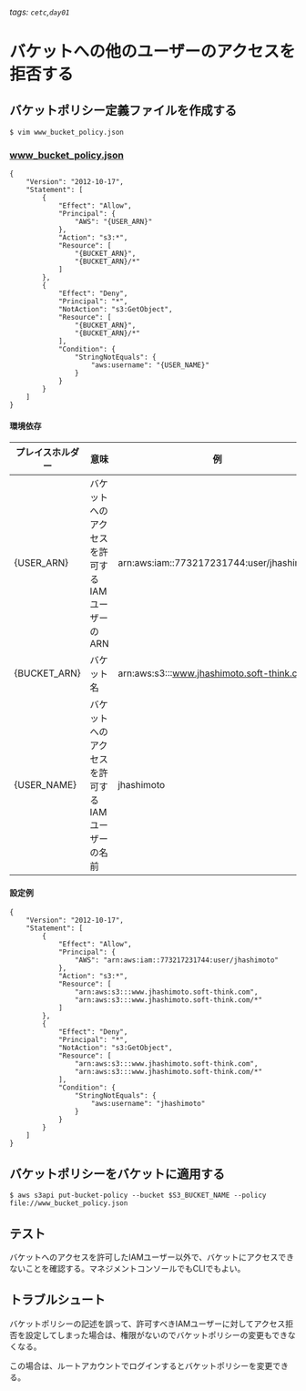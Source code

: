 ###### tags: `cetc`,`day01`
# バケットへの他のユーザーのアクセスを拒否する

## バケットポリシー定義ファイルを作成する
```bash=
$ vim www_bucket_policy.json
```
### www_bucket_policy.json

```json=
{
    "Version": "2012-10-17",
    "Statement": [
        {
            "Effect": "Allow",
            "Principal": {
                "AWS": "{USER_ARN}"
            },
            "Action": "s3:*",
            "Resource": [
                "{BUCKET_ARN}",
                "{BUCKET_ARN}/*"
            ]
        },
        {
            "Effect": "Deny",
            "Principal": "*",
            "NotAction": "s3:GetObject",
            "Resource": [
                "{BUCKET_ARN}",
                "{BUCKET_ARN}/*"
            ],
            "Condition": {
                "StringNotEquals": {
                    "aws:username": "{USER_NAME}"
                }
            }
        }
    ]
}
```

#### 環境依存
| プレイスホルダー | 意味 | 例 |
| -------- | -------- | -------- |
| {USER_ARN}     | バケットへのアクセスを許可するIAMユーザーのARN  | arn:aws:iam::773217231744:user/jhashimoto |
| {BUCKET_ARN}     | バケット名 | arn:aws:s3:::www.jhashimoto.soft-think.com  |
| {USER_NAME}     | バケットへのアクセスを許可するIAMユーザーの名前     | jhashimoto |


#### 設定例
```json=
{
    "Version": "2012-10-17",
    "Statement": [
        {
            "Effect": "Allow",
            "Principal": {
                "AWS": "arn:aws:iam::773217231744:user/jhashimoto"
            },
            "Action": "s3:*",
            "Resource": [
                "arn:aws:s3:::www.jhashimoto.soft-think.com",
                "arn:aws:s3:::www.jhashimoto.soft-think.com/*"
            ]
        },
        {
            "Effect": "Deny",
            "Principal": "*",
            "NotAction": "s3:GetObject",
            "Resource": [
                "arn:aws:s3:::www.jhashimoto.soft-think.com",
                "arn:aws:s3:::www.jhashimoto.soft-think.com/*"
            ],
            "Condition": {
                "StringNotEquals": {
                    "aws:username": "jhashimoto"
                }
            }
        }
    ]
}
```

## バケットポリシーをバケットに適用する
```bash=+
$ aws s3api put-bucket-policy --bucket $S3_BUCKET_NAME --policy file://www_bucket_policy.json
```

## テスト
バケットへのアクセスを許可したIAMユーザー以外で、バケットにアクセスできないことを確認する。マネジメントコンソールでもCLIでもよい。

## トラブルシュート
バケットポリシーの記述を誤って、許可すべきIAMユーザーに対してアクセス拒否を設定してしまった場合は、権限がないのでバケットポリシーの変更もできなくなる。

この場合は、ルートアカウントでログインするとバケットポリシーを変更できる。
